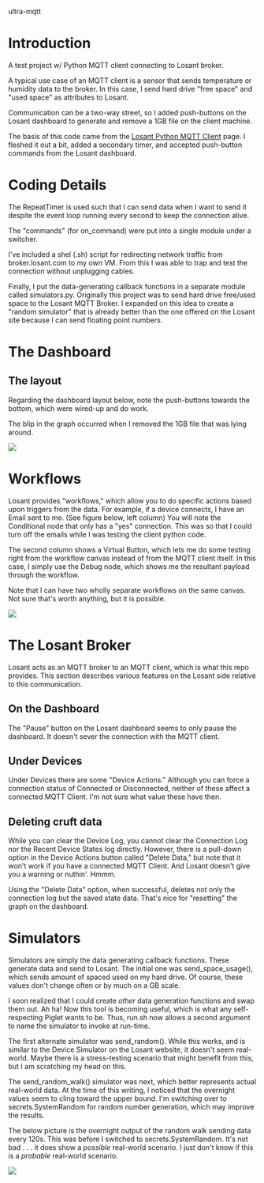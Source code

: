 ultra-mqtt

# Introduction

A test project w/ Python MQTT client connecting to Losant broker.

A typical use case of an MQTT client is a sensor that sends 
temperature or humidity data to the broker. In this case, I send
hard drive "free space" and "used space" as attributes to Losant. 

Communication can be a two-way street, so I added push-buttons on 
the Losant dashboard to generate and remove a 1GB file on the 
client machine.

The basis of this code came from the 
[Losant Python MQTT Client](https://docs.losant.com/mqtt/python/) page. 
I fleshed it out a bit, added a secondary timer, and accepted 
push-button commands from the Losant dashboard.


# Coding Details

The RepeatTimer is used such that I can send data when I want to 
send it despite the event loop running every second to keep the
connection alive.

The "commands" (for on_command) were put into a single module under 
a switcher.

I've included a shel (.sh) script for redirecting network traffic
from broker.losant.com to my own VM. From this I was able to trap and 
test the connection without unplugging cables.

Finally, I put the data-generating callback functions in a separate
module called simulators.py. Originally this project was to send
hard drive free/used space to the Losant MQTT Broker. I expanded on
this idea to create a "random simulator" that is already better than
the one offered on the Losant site because I can send floating point
numbers.

# The Dashboard

## The layout

Regarding the dashboard layout below, note the push-buttons towards 
the bottom, which were wired-up and do work.

The blip in the graph occurred when I removed the 1GB file that
was lying around.

![](docs/dashboard.png)

# Workflows

Losant provides "workflows," which allow you to do specific actions
based upon triggers from the data. For example, if a device connects,
I have an Email sent to me. (See figure below, left column) You will
note the Conditional node that only has a "yes" connection. This was
so that I could turn off the emails while I was testing the client
python code.

The second column shows a Virtual Button, which lets me do some
testing right from the workflow canvas instead of from the MQTT
client itself. In this case, I simply use the Debug node, which 
shows me the resultant payload through the workflow.

Note that I can have two wholly separate workflows on the same canvas.
Not sure that's worth anything, but it is possible.

![](docs/workflow.png)

# The Losant Broker

Losant acts as an MQTT broker to an MQTT client, which is what this
repo provides. This section describes various features on the Losant
side relative to this communication.

## On the Dashboard

The "Pause" button on the Losant dashboard seems to only pause
the dashboard. It doesn't sever the connection with the MQTT client.

## Under Devices

Under Devices there are some "Device Actions." Although you can force
a connection status of Connected or Disconnected, neither of these
affect a connected MQTT Client. I'm not sure what value these have
then.

## Deleting cruft data

While you can clear the Device Log, you cannot clear the Connection
Log nor the Recent Device States log directly. However, there is a 
pull-down option in the Device Actions button called "Delete Data," 
but note that it won't work if you have a connected MQTT Client. 
And Losant doesn't give you a warning or nuthin'. Hmmm.

Using the "Delete Data" option, when successful, deletes not only
the connection log but the saved state data. That's nice for "resetting"
the graph on the dashboard.

# Simulators

Simulators are simply the data generating callback functions. These
generate data and send to Losant. The initial one was send_space_usage(),
which sends amount of spaced used on my hard drive. Of course, these
values don't change often or by much on a GB scale.

I soon realized that I could create *other* data generation functions
and swap them out. Ah ha! Now this tool is becoming useful, which is 
what any self-respecting Piglet wants to be. Thus, run.sh now allows 
a second argument to name the simulator to invoke at run-time.

The first alternate simulator was send_random(). While this works,
and is similar to the Device Simulator on the Losant website, it 
doesn't seem real-world. Maybe there is a stress-testing scenario
that might benefit from this, but I am scratching my head on this.

The send_random_walk() simulator was next, which better represents
actual real-world data. At the time of this writing, I noticed that
the overnight values seem to cling toward the upper bound. I'm 
switching over to secrets.SystemRandom for random number generation, 
which may improve the results.

The below picture is the overnight output of the random walk sending
data every 120s. This was before I switched to secrets.SystemRandom. 
It's not bad . . . it does show a *possible* real-world scenario. I 
just don't know if this is a *probable* real-world scenario.

![](docs/random_walk.png)

